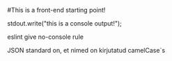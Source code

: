 #This is a front-end starting point!

stdout.write("this is a console output!");

eslint give no-console rule

JSON standard on, et nimed on kirjutatud camelCase´s
